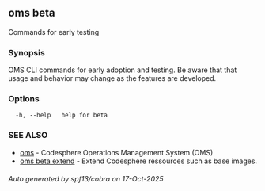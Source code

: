 ## oms beta

Commands for early testing

### Synopsis

OMS CLI commands for early adoption and testing.
Be aware that that usage and behavior may change as the features are developed.

### Options

```
  -h, --help   help for beta
```

### SEE ALSO

* [oms](oms.md)	 - Codesphere Operations Management System (OMS)
* [oms beta extend](oms_beta_extend.md)	 - Extend Codesphere ressources such as base images.

###### Auto generated by spf13/cobra on 17-Oct-2025
